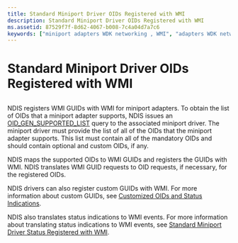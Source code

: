 ```yaml
---
title: Standard Miniport Driver OIDs Registered with WMI
description: Standard Miniport Driver OIDs Registered with WMI
ms.assetid: 87529f7f-8d62-4067-b008-7c4a04d7a7c6
keywords: ["miniport adapters WDK networking , WMI", "adapters WDK networking , WMI", "WMI WDK networking , OIDs", "OIDs WDK networking , WMI", "Windows Management Instrumentation WDK networking , OIDs"]
---
```


# Standard Miniport Driver OIDs Registered with WMI


## <a href="" id="ddk-standard-miniport-driver-oids-registered-with-wmi-ng"></a>


NDIS registers WMI GUIDs with WMI for miniport adapters. To obtain the list of OIDs that a miniport adapter supports, NDIS issues an [OID\_GEN\_SUPPORTED\_LIST](https://msdn.microsoft.com/library/windows/hardware/ff569642) query to the associated miniport driver. The miniport driver must provide the list of all of the OIDs that the miniport adapter supports. This list must contain all of the mandatory OIDs and should contain optional and custom OIDs, if any.

NDIS maps the supported OIDs to WMI GUIDs and registers the GUIDs with WMI. NDIS translates WMI GUID requests to OID requests, if necessary, for the registered OIDs.

NDIS drivers can also register custom GUIDs with WMI. For more information about custom GUIDs, see [Customized OIDs and Status Indications](customized-oids-and-status-indications.md).

NDIS also translates status indications to WMI events. For more information about translating status indications to WMI events, see [Standard Miniport Driver Status Registered with WMI](standard-miniport-driver-status-indications-registered-with-wmi.md).

 

 





